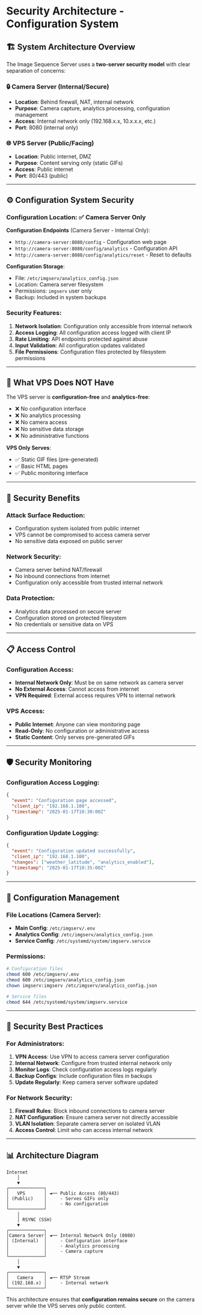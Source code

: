 # Security Architecture - Configuration System

## 🏗️ **System Architecture Overview**

The Image Sequence Server uses a **two-server security model** with clear separation of concerns:

### **🔒 Camera Server (Internal/Secure)**
- **Location**: Behind firewall, NAT, internal network
- **Purpose**: Camera capture, analytics processing, configuration management
- **Access**: Internal network only (192.168.x.x, 10.x.x.x, etc.)
- **Port**: 8080 (internal only)

### **🌐 VPS Server (Public/Facing)**
- **Location**: Public internet, DMZ
- **Purpose**: Content serving only (static GIFs)
- **Access**: Public internet
- **Port**: 80/443 (public)

---

## ⚙️ **Configuration System Security**

### **Configuration Location**: ✅ **Camera Server Only**

**Configuration Endpoints** (Camera Server - Internal Only):
- `http://camera-server:8080/config` - Configuration web page
- `http://camera-server:8080/config/analytics` - Configuration API
- `http://camera-server:8080/config/analytics/reset` - Reset to defaults

**Configuration Storage**:
- File: `/etc/imgserv/analytics_config.json`
- Location: Camera server filesystem
- Permissions: `imgserv` user only
- Backup: Included in system backups

### **Security Features**:

1. **Network Isolation**: Configuration only accessible from internal network
2. **Access Logging**: All configuration access logged with client IP
3. **Rate Limiting**: API endpoints protected against abuse
4. **Input Validation**: All configuration updates validated
5. **File Permissions**: Configuration files protected by filesystem permissions

---

## 🚫 **What VPS Does NOT Have**

The VPS server is **configuration-free** and **analytics-free**:

- ❌ No configuration interface
- ❌ No analytics processing
- ❌ No camera access
- ❌ No sensitive data storage
- ❌ No administrative functions

**VPS Only Serves**:
- ✅ Static GIF files (pre-generated)
- ✅ Basic HTML pages
- ✅ Public monitoring interface

---

## 🔐 **Security Benefits**

### **Attack Surface Reduction**:
- Configuration system isolated from public internet
- VPS cannot be compromised to access camera server
- No sensitive data exposed on public server

### **Network Security**:
- Camera server behind NAT/firewall
- No inbound connections from internet
- Configuration only accessible from trusted internal network

### **Data Protection**:
- Analytics data processed on secure server
- Configuration stored on protected filesystem
- No credentials or sensitive data on VPS

---

## 📋 **Access Control**

### **Configuration Access**:
- **Internal Network Only**: Must be on same network as camera server
- **No External Access**: Cannot access from internet
- **VPN Required**: External access requires VPN to internal network

### **VPS Access**:
- **Public Internet**: Anyone can view monitoring page
- **Read-Only**: No configuration or administrative access
- **Static Content**: Only serves pre-generated GIFs

---

## 🛡️ **Security Monitoring**

### **Configuration Access Logging**:
```json
{
  "event": "Configuration page accessed",
  "client_ip": "192.168.1.100",
  "timestamp": "2025-01-17T10:30:00Z"
}
```

### **Configuration Update Logging**:
```json
{
  "event": "Configuration updated successfully",
  "client_ip": "192.168.1.100",
  "changes": ["weather_latitude", "analytics_enabled"],
  "timestamp": "2025-01-17T10:35:00Z"
}
```

---

## 🔧 **Configuration Management**

### **File Locations** (Camera Server):
- **Main Config**: `/etc/imgserv/.env`
- **Analytics Config**: `/etc/imgserv/analytics_config.json`
- **Service Config**: `/etc/systemd/system/imgserv.service`

### **Permissions**:
```bash
# Configuration files
chmod 600 /etc/imgserv/.env
chmod 600 /etc/imgserv/analytics_config.json
chown imgserv:imgserv /etc/imgserv/analytics_config.json

# Service files
chmod 644 /etc/systemd/system/imgserv.service
```

---

## 🚨 **Security Best Practices**

### **For Administrators**:
1. **VPN Access**: Use VPN to access camera server configuration
2. **Internal Network**: Configure from trusted internal network only
3. **Monitor Logs**: Check configuration access logs regularly
4. **Backup Configs**: Include configuration files in backups
5. **Update Regularly**: Keep camera server software updated

### **For Network Security**:
1. **Firewall Rules**: Block inbound connections to camera server
2. **NAT Configuration**: Ensure camera server not directly accessible
3. **VLAN Isolation**: Separate camera server on isolated VLAN
4. **Access Control**: Limit who can access internal network

---

## 📊 **Architecture Diagram**

```
Internet
    │
    ▼
┌─────────────┐
│   VPS       │ ◄── Public Access (80/443)
│ (Public)    │     - Serves GIFs only
│             │     - No configuration
└─────────────┘
    │
    │ RSYNC (SSH)
    ▼
┌─────────────┐
│Camera Server│ ◄── Internal Network Only (8080)
│ (Internal)  │     - Configuration interface
│             │     - Analytics processing
│             │     - Camera capture
└─────────────┘
    │
    ▼
┌─────────────┐
│   Camera    │ ◄── RTSP Stream
│ (192.168.x) │     - Internal network
└─────────────┘
```

This architecture ensures that **configuration remains secure** on the camera server while the VPS serves only public content.
